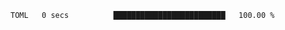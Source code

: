 <!--START_SECTION:waka-->

```txt
TOML   0 secs          █████████████████████████   100.00 %
```

<!--END_SECTION:waka-->